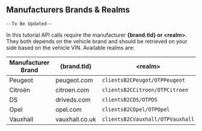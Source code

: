 ## Manufacturers Brands & Realms
`--To Be Updated--`

In this tutorial API calls require the manufacturer **{brand.tld} or &lt;realm&gt;**. They both depends on the vehicle brand and should be retrieved on your side based on the vehicle VIN. Available realms are:
  
| Manufacturer Brand | {brand.tld} | &lt;realm&gt;                        |
|--|--|--------------------------------------|
| Peugeot | peugeot.com | `clientsB2CPeugot/OTPPeugeot`        |
| Citroën | citroen.com | `clientsB2CCitroen/OTPCitroen`       |
| DS | driveds.com | `clientsB2CDS/OTPDS`                 |
| Opel | opel.com | `clientsB2COpel/OTPOpel`             |
| Vauxhall | vauxhall.co.uk | `clientsB2CVauxhall/OTPVauxhall`     |